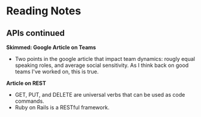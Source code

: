 # Reading Notes
## APIs continued

__Skimmed: Google Article on Teams__

* Two points in the google article that impact team dynamics: rougly equal speaking roles, and average social sensitivity. As I think back on good teams I've worked on, this is true.

__Article on REST__

* GET, PUT, and DELETE are universal verbs that can be used as code commands. 
* Ruby on Rails is a RESTful framework. 